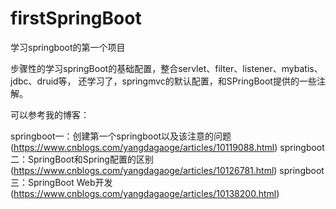 # firstSpringBoot
学习springboot的第一个项目

步骤性的学习springBoot的基础配置，整合servlet、filter、listener、mybatis、jdbc、druid等，
还学习了，springmvc的默认配置，和SPringBoot提供的一些注解。

可以参考我的博客：

springboot一：创建第一个springboot以及该注意的问题(https://www.cnblogs.com/yangdagaoge/articles/10119088.html)
springboot二：SpringBoot和Spring配置的区别(https://www.cnblogs.com/yangdagaoge/articles/10126781.html)
springboot三：SpringBoot Web开发(https://www.cnblogs.com/yangdagaoge/articles/10138200.html)
